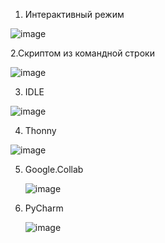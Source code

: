 1. Интерактивный режим
   
![image](https://github.com/MsKat04/SkillboxPython/assets/116561169/850f75cd-ad21-4bbf-81b8-25aea451ab2f)

2.Скриптом из командной строки 

![image](https://github.com/MsKat04/SkillboxPython/assets/116561169/a935c9b1-f939-4188-96c6-9dc26c49ad2b)

3. IDLE

![image](https://github.com/MsKat04/SkillboxPython/assets/116561169/6d4bdb76-6e38-4665-998a-892e8216a95c)

4. Thonny

![image](https://github.com/MsKat04/SkillboxPython/assets/116561169/6bc58323-8f97-484e-b8b0-217ecdecda19)

5. Google.Collab

   ![image](https://github.com/MsKat04/SkillboxPython/assets/116561169/225967b9-1fa0-4dbf-a00b-629c03976b8d)

6. PyCharm

   ![image](https://github.com/MsKat04/SkillboxPython/assets/116561169/0bdec816-fcfa-478f-8b1f-03e2e248610c)

